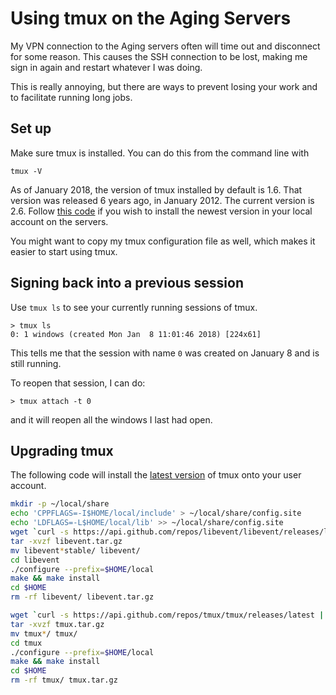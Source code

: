 # Using tmux on the Aging Servers

My VPN connection to the Aging servers often will time out and disconnect for some reason. This causes the SSH connection to be lost, making me sign in again and restart whatever I was doing.

This is really annoying, but there are ways to prevent losing your work and to facilitate running long jobs.

## Set up

Make sure tmux is installed. You can do this from the command line with
```
tmux -V
```

As of January 2018, the version of tmux installed by default is 1.6. That version was released 6 years ago, in January 2012. The current version is 2.6. Follow [this code](#upgrading-tmux) if you wish to install the newest version in your local account on the servers.

You might want to copy my tmux configuration file as well, which makes it easier to start using tmux.


## Signing back into a previous session

Use `tmux ls` to see your currently running sessions of tmux.

```
> tmux ls
0: 1 windows (created Mon Jan  8 11:01:46 2018) [224x61]
```

This tells me that the session with name `0` was created on January 8 and is still running.

To reopen that session, I can do:
```
> tmux attach -t 0
```
and it will reopen all the windows I last had open.


## Upgrading tmux

The following code will install the [latest version](https://github.com/tmux/tmux/releases/latest) of tmux onto your user account.

```bash
mkdir -p ~/local/share
echo 'CPPFLAGS=-I$HOME/local/include' > ~/local/share/config.site
echo 'LDFLAGS=-L$HOME/local/lib' >> ~/local/share/config.site
wget `curl -s https://api.github.com/repos/libevent/libevent/releases/latest | grep 'browser_download_url' | grep -P '.tar.gz(?!\.asc)' | cut -d '"' -f 4` -O libevent.tar.gz
tar -xvzf libevent.tar.gz
mv libevent*stable/ libevent/
cd libevent
./configure --prefix=$HOME/local
make && make install
cd $HOME
rm -rf libevent/ libevent.tar.gz

wget `curl -s https://api.github.com/repos/tmux/tmux/releases/latest | grep 'browser_download_url' | grep -P '.tar.gz(?!\.asc)' | cut -d '"' -f 4` -O tmux.tar.gz
tar -xvzf tmux.tar.gz
mv tmux*/ tmux/
cd tmux
./configure --prefix=$HOME/local
make && make install
cd $HOME
rm -rf tmux/ tmux.tar.gz
```




